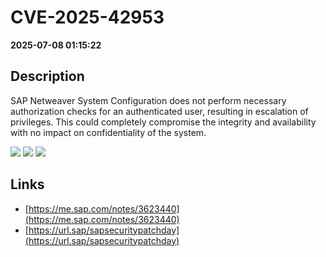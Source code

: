 # CVE-2025-42953

**2025-07-08 01:15:22**

## Description
SAP Netweaver System Configuration does not perform necessary authorization checks for an authenticated user, resulting in escalation of privileges. This could completely compromise the integrity and availability with no impact on confidentiality of the system.

![](https://img.shields.io/static/v1?label=Score&message=8.1&color=red)
![](https://img.shields.io/static/v1?label=Severity&message=HIGH&color=red)
![](https://img.shields.io/static/v1?label=CWE&message=Auth&color=green)

## Links
- [https://me.sap.com/notes/3623440](https://me.sap.com/notes/3623440)
- [https://url.sap/sapsecuritypatchday](https://url.sap/sapsecuritypatchday)

